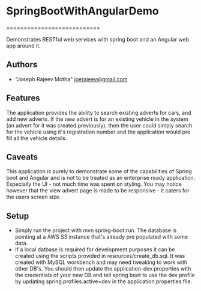 # SpringBootWithAngularDemo
===========================

Demonstrates RESTful web services with spring boot and an Angular web app around it.

Authors
-------
* "Joseph Rajeev Motha" <joerajeev@gmail.com>
 
Features
--------
The application provides the ability to search existing adverts for cars, and add new adverts.
If the new advert is for an existing vehicle in the system (an advert for it was created previously), then the user could simply
search for the vehicle using it's registration number and the application would pre fill all the vehicle details.

Caveats
-------
This application is purely to demonstrate some of the capabilities of  Spring boot and Angular and is not to be treated as an enterprise ready application.
Especially the UI - not much time was spent on styling. You may notice however that the view advert page is made to be responsive - it caters for the users screen size. 

Setup
-------
* Simply run the project with mvn spring-boot:run. The database is pointing at a AWS S3 instance that's already pre populated with some data.
* If a local datbase is required for development purposes it can be created using the scripts provided in resources/create_db.sql. It was created with MySQL workbench and may need tweaking to work with other DB's. You should then update the application-dev.properties with the credentials of your new DB and tell spring boot to use the dev profile by updating spring.profiles.active=dev in the application.properties file.

